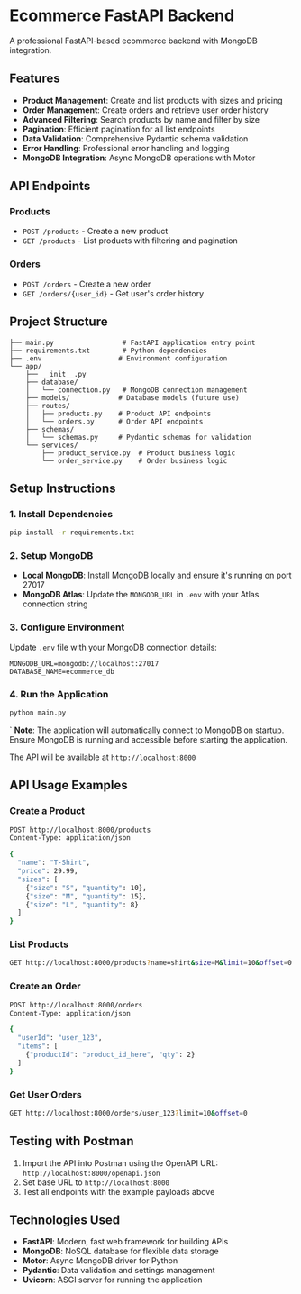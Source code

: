 # Ecommerce FastAPI Backend

A professional FastAPI-based ecommerce backend with MongoDB integration.

## Features

- **Product Management**: Create and list products with sizes and pricing
- **Order Management**: Create orders and retrieve user order history
- **Advanced Filtering**: Search products by name and filter by size
- **Pagination**: Efficient pagination for all list endpoints
- **Data Validation**: Comprehensive Pydantic schema validation
- **Error Handling**: Professional error handling and logging
- **MongoDB Integration**: Async MongoDB operations with Motor

## API Endpoints

### Products

- `POST /products` - Create a new product
- `GET /products` - List products with filtering and pagination

### Orders

- `POST /orders` - Create a new order
- `GET /orders/{user_id}` - Get user's order history

## Project Structure

```
├── main.py                 # FastAPI application entry point
├── requirements.txt        # Python dependencies
├── .env                   # Environment configuration
└── app/
    ├── __init__.py
    ├── database/
    │   └── connection.py   # MongoDB connection management
    ├── models/            # Database models (future use)
    ├── routes/
    │   ├── products.py    # Product API endpoints
    │   └── orders.py      # Order API endpoints
    ├── schemas/
    │   └── schemas.py     # Pydantic schemas for validation
    └── services/
        ├── product_service.py  # Product business logic
        └── order_service.py    # Order business logic
```

## Setup Instructions

### 1. Install Dependencies

```bash
pip install -r requirements.txt
```

### 2. Setup MongoDB

- **Local MongoDB**: Install MongoDB locally and ensure it's running on port 27017
- **MongoDB Atlas**: Update the `MONGODB_URL` in `.env` with your Atlas connection string

### 3. Configure Environment

Update `.env` file with your MongoDB connection details:

```
MONGODB_URL=mongodb://localhost:27017
DATABASE_NAME=ecommerce_db
```

### 4. Run the Application

```bash
python main.py
```
`
**Note**: The application will automatically connect to MongoDB on startup. Ensure MongoDB is running and accessible before starting the application.

The API will be available at `http://localhost:8000`



## API Usage Examples

### Create a Product

```bash
POST http://localhost:8000/products
Content-Type: application/json

{
  "name": "T-Shirt",
  "price": 29.99,
  "sizes": [
    {"size": "S", "quantity": 10},
    {"size": "M", "quantity": 15},
    {"size": "L", "quantity": 8}
  ]
}
```

### List Products

```bash
GET http://localhost:8000/products?name=shirt&size=M&limit=10&offset=0
```

### Create an Order

```bash
POST http://localhost:8000/orders
Content-Type: application/json

{
  "userId": "user_123",
  "items": [
    {"productId": "product_id_here", "qty": 2}
  ]
}
```

### Get User Orders

```bash
GET http://localhost:8000/orders/user_123?limit=10&offset=0
```

## Testing with Postman

1. Import the API into Postman using the OpenAPI URL: `http://localhost:8000/openapi.json`
2. Set base URL to `http://localhost:8000`
3. Test all endpoints with the example payloads above

## Technologies Used

- **FastAPI**: Modern, fast web framework for building APIs
- **MongoDB**: NoSQL database for flexible data storage
- **Motor**: Async MongoDB driver for Python
- **Pydantic**: Data validation and settings management
- **Uvicorn**: ASGI server for running the application
